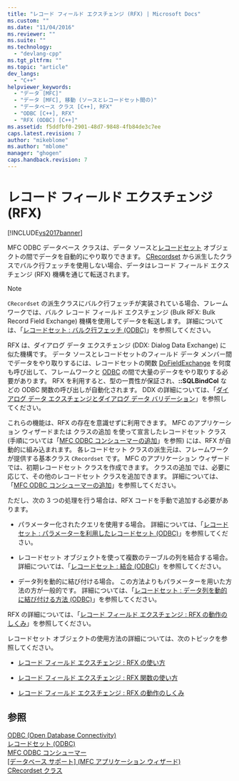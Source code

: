 ```yaml
---
title: "レコード フィールド エクスチェンジ (RFX) | Microsoft Docs"
ms.custom: ""
ms.date: "11/04/2016"
ms.reviewer: ""
ms.suite: ""
ms.technology: 
  - "devlang-cpp"
ms.tgt_pltfrm: ""
ms.topic: "article"
dev_langs: 
  - "C++"
helpviewer_keywords: 
  - "データ [MFC]"
  - "データ [MFC], 移動 (ソースとレコードセット間の)"
  - "データベース クラス [C++], RFX"
  - "ODBC [C++], RFX"
  - "RFX (ODBC) [C++]"
ms.assetid: f5ddfbf0-2901-48d7-9848-4fb84de3c7ee
caps.latest.revision: 7
author: "mikeblome"
ms.author: "mblome"
manager: "ghogen"
caps.handback.revision: 7
---
```

# レコード フィールド エクスチェンジ (RFX)
[!INCLUDE[vs2017banner](../../assembler/inline/includes/vs2017banner.md)]

MFC ODBC データベース クラスは、データ ソースと[レコードセット](../../data/odbc/recordset-odbc.md) オブジェクトの間でデータを自動的にやり取りできます。  [CRecordset](../Topic/CRecordset%20Class.md) から派生したクラスでバルク行フェッチを使用しない場合、データはレコード フィールド エクスチェンジ \(RFX\) 機構を通じて転送されます。  
  
> [!NOTE]
>  `CRecordset` の派生クラスにバルク行フェッチが実装されている場合、フレームワークでは、バルク レコード フィールド エクスチェンジ \(Bulk RFX: Bulk Record Field Exchange\) 機構を使用してデータを転送します。  詳細については、「[レコードセット : バルク行フェッチ \(ODBC\)](../Topic/Recordset:%20Fetching%20Records%20in%20Bulk%20\(ODBC\).md)」を参照してください。  
  
 RFX は、ダイアログ データ エクスチェンジ \(DDX: Dialog Data Exchange\) に似た機構です。  データ ソースとレコードセットのフィールド データ メンバー間でデータをやり取りするには、レコードセットの関数 [DoFieldExchange](../Topic/CRecordset::DoFieldExchange.md) を何度も呼び出して、フレームワークと [ODBC](../../data/odbc/odbc-basics.md) の間で大量のデータをやり取りする必要があります。  RFX を利用すると、型の一貫性が保証され、**::SQLBindCol** などの ODBC 関数の呼び出しが自動化されます。  DDX の詳細については、「[ダイアログ データ エクスチェンジとダイアログ データ バリデーション](../../mfc/dialog-data-exchange-and-validation.md)」を参照してください。  
  
 これらの機能は、RFX の存在を意識せずに利用できます。  MFC のアプリケーション ウィザードまたは クラスの追加 を使って宣言したレコードセット クラス \(手順については「[MFC ODBC コンシューマーの追加](../../mfc/reference/adding-an-mfc-odbc-consumer.md)」を参照\) には、RFX が自動的に組み込まれます。  各レコードセット クラスの派生元は、フレームワークが提供する基本クラス `CRecordset` です。  MFC のアプリケーション ウィザードでは、初期レコードセット クラスを作成できます。  クラスの追加 では、必要に応じて、その他のレコードセット クラスを追加できます。  詳細については、「[MFC ODBC コンシューマーの追加](../../mfc/reference/adding-an-mfc-odbc-consumer.md)」を参照してください。  
  
 ただし、次の 3 つの処理を行う場合は、RFX コードを手動で追加する必要があります。  
  
-   パラメーター化されたクエリを使用する場合。  詳細については、「[レコードセット : パラメーターを利用したレコードセット \(ODBC\)](../../data/odbc/recordset-parameterizing-a-recordset-odbc.md)」を参照してください。  
  
-   レコードセット オブジェクトを使って複数のテーブルの列を結合する場合。  詳細については、「[レコードセット : 結合 \(ODBC\)](../Topic/Recordset:%20Performing%20a%20Join%20\(ODBC\).md)」を参照してください。  
  
-   データ列を動的に結び付ける場合。  この方法よりもパラメーターを用いた方法の方が一般的です。  詳細については、「[レコードセット : データ列を動的に結び付ける方法 \(ODBC\)](../../data/odbc/recordset-dynamically-binding-data-columns-odbc.md)」を参照してください。  
  
 RFX の詳細については、「[レコード フィールド エクスチェンジ : RFX の動作のしくみ](../../data/odbc/record-field-exchange-how-rfx-works.md)」を参照してください。  
  
 レコードセット オブジェクトの使用方法の詳細については、次のトピックを参照してください。  
  
-   [レコード フィールド エクスチェンジ : RFX の使い方](../../data/odbc/record-field-exchange-using-rfx.md)  
  
-   [レコード フィールド エクスチェンジ : RFX 関数の使い方](../../data/odbc/record-field-exchange-using-the-rfx-functions.md)  
  
-   [レコード フィールド エクスチェンジ : RFX の動作のしくみ](../../data/odbc/record-field-exchange-how-rfx-works.md)  
  
## 参照  
 [ODBC \(Open Database Connectivity\)](../Topic/Open%20Database%20Connectivity%20\(ODBC\).md)   
 [レコードセット \(ODBC\)](../../data/odbc/recordset-odbc.md)   
 [MFC ODBC コンシューマー](../../mfc/reference/adding-an-mfc-odbc-consumer.md)   
 [\[データベース サポート\] \(MFC アプリケーション ウィザード\)](../Topic/Database%20Support,%20MFC%20Application%20Wizard.md)   
 [CRecordset クラス](../Topic/CRecordset%20Class.md)